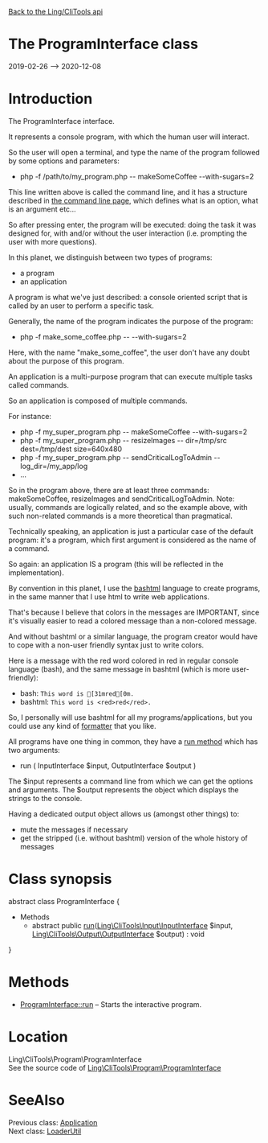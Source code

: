 [Back to the Ling/CliTools api](https://github.com/lingtalfi/CliTools/blob/master/doc/api/Ling/CliTools.md)



The ProgramInterface class
================
2019-02-26 --> 2020-12-08






Introduction
============

The ProgramInterface interface.

It represents a console program, with which the human user will interact.

So the user will open a terminal, and type the name of the program followed by some options and parameters:

- php -f /path/to/my_program.php -- makeSomeCoffee --with-sugars=2

This line written above is called the command line, and it has a structure described in [the command line page](https://github.com/lingtalfi/CliTools/blob/master/doc/pages/command-line.md),
which defines what is an option, what is an argument etc...


So after pressing enter, the program will be executed: doing the task it was designed for, with and/or without the user interaction (i.e. prompting the
user with more questions).


In this planet, we distinguish between two types of programs:

- a program
- an application


A program is what we've just described: a console oriented script that is called by an user to perform a specific task.

Generally, the name of the program indicates the purpose of the program:

- php -f make_some_coffee.php -- --with-sugars=2


Here, with the name "make_some_coffee", the user don't have any doubt about the purpose of this program.

An application is a multi-purpose program that can execute multiple tasks called commands.


So an application is composed of multiple commands.

For instance:

- php -f my_super_program.php -- makeSomeCoffee --with-sugars=2
- php -f my_super_program.php -- resizeImages -- dir=/tmp/src  dest=/tmp/dest size=640x480
- php -f my_super_program.php -- sendCriticalLogToAdmin -- log_dir=/my_app/log
- ...

So in the program above, there are at least three commands: makeSomeCoffee, resizeImages and sendCriticalLogToAdmin.
Note: usually, commands are logically related, and so the example above, with such non-related commands is a more theoretical than pragmatical.



Technically speaking, an application is just a particular case of the default program:
it's a program, which first argument is considered as the name of a command.

So again: an application IS a program (this will be reflected in the implementation).



By convention in this planet, I use the [bashtml](https://github.com/lingtalfi/CliTools/blob/master/doc/pages/bashtml.md) language to create programs, in the same manner that
I use html to write web applications.

That's because I believe that colors in the messages are IMPORTANT, since it's visually easier to read
a colored message than a non-colored message.

And without bashtml or a similar language, the program creator would have to cope with a non-user friendly syntax
just to write colors.

Here is a message with the red word colored in red in regular console language (bash), and the same message
in bashtml (which is more user-friendly):

- bash:   ```This word is [31mred[0m.```
- bashtml:   ```This word is <red>red</red>.```


So, I personally will use bashtml for all my programs/applications, but you could use any kind of [formatter](https://github.com/lingtalfi/CliTools/blob/master/doc/api/Ling/CliTools/Formatter/FormatterInterface.md)
that you like.



All programs have one thing in common, they have a [run method](https://github.com/lingtalfi/CliTools/blob/master/doc/api/Ling/CliTools/Program/ProgramInterface/run.md) which has two arguments:


- run ( InputInterface $input, OutputInterface $output )


The $input represents a command line from which we can get the options and arguments.
The $output represents the object which displays the strings to the console.

Having a dedicated output object allows us (amongst other things) to:
- mute the messages if necessary
- get the stripped (i.e. without bashtml) version of the whole history of messages



Class synopsis
==============


abstract class <span class="pl-k">ProgramInterface</span>  {

- Methods
    - abstract public [run](https://github.com/lingtalfi/CliTools/blob/master/doc/api/Ling/CliTools/Program/ProgramInterface/run.md)([Ling\CliTools\Input\InputInterface](https://github.com/lingtalfi/CliTools/blob/master/doc/api/Ling/CliTools/Input/InputInterface.md) $input, [Ling\CliTools\Output\OutputInterface](https://github.com/lingtalfi/CliTools/blob/master/doc/api/Ling/CliTools/Output/OutputInterface.md) $output) : void

}






Methods
==============

- [ProgramInterface::run](https://github.com/lingtalfi/CliTools/blob/master/doc/api/Ling/CliTools/Program/ProgramInterface/run.md) &ndash; Starts the interactive program.





Location
=============
Ling\CliTools\Program\ProgramInterface<br>
See the source code of [Ling\CliTools\Program\ProgramInterface](https://github.com/lingtalfi/CliTools/blob/master/Program/ProgramInterface.php)



SeeAlso
==============
Previous class: [Application](https://github.com/lingtalfi/CliTools/blob/master/doc/api/Ling/CliTools/Program/Application.md)<br>Next class: [LoaderUtil](https://github.com/lingtalfi/CliTools/blob/master/doc/api/Ling/CliTools/Util/LoaderUtil.md)<br>
